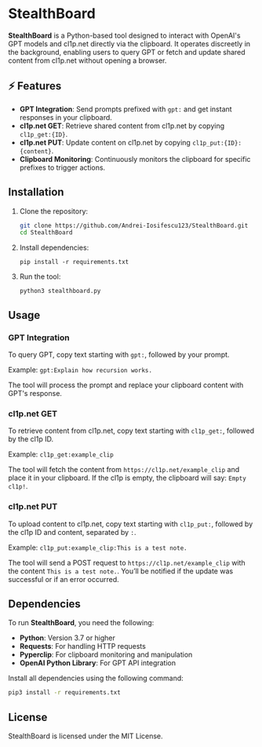 # StealthBoard

**StealthBoard** is a Python-based tool designed to interact with OpenAI's GPT models and cl1p.net directly via the clipboard. It operates discreetly in the background, enabling users to query GPT or fetch and update shared content from cl1p.net without opening a browser.

## ⚡ Features

- **GPT Integration**: Send prompts prefixed with `gpt:` and get instant responses in your clipboard.
- **cl1p.net GET**: Retrieve shared content from cl1p.net by copying `cl1p_get:{ID}`.
- **cl1p.net PUT**: Update content on cl1p.net by copying `cl1p_put:{ID}:{content}`.
- **Clipboard Monitoring**: Continuously monitors the clipboard for specific prefixes to trigger actions.

## Installation

1. Clone the repository:
   ```bash
   git clone https://github.com/Andrei-Iosifescu123/StealthBoard.git
   cd StealthBoard
   ```
2. Install dependencies:
   ```
   pip install -r requirements.txt
   ```
3. Run the tool:
   ```
   python3 stealthboard.py
   ```

## Usage

### GPT Integration
To query GPT, copy text starting with `gpt:`, followed by your prompt. 

Example: `gpt:Explain how recursion works.`

The tool will process the prompt and replace your clipboard content with GPT's response.

### cl1p.net GET
To retrieve content from cl1p.net, copy text starting with `cl1p_get:`, followed by the cl1p ID.

Example: `cl1p_get:example_clip`

The tool will fetch the content from `https://cl1p.net/example_clip` and place it in your clipboard. If the cl1p is empty, the clipboard will say: `Empty cl1p!`. 

### cl1p.net PUT
To upload content to cl1p.net, copy text starting with `cl1p_put:`, followed by the cl1p ID and content, separated by `:`. 

Example: `cl1p_put:example_clip:This is a test note.`

The tool will send a POST request to `https://cl1p.net/example_clip` with the content `This is a test note.`. You’ll be notified if the update was successful or if an error occurred.

## Dependencies

To run **StealthBoard**, you need the following:

- **Python**: Version 3.7 or higher
- **Requests**: For handling HTTP requests
- **Pyperclip**: For clipboard monitoring and manipulation
- **OpenAI Python Library**: For GPT API integration

Install all dependencies using the following command:
```bash
pip3 install -r requirements.txt
```

## License
StealthBoard is licensed under the MIT License. 


